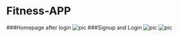 # Fitness-APP
###Homepage after login
![pic](https://dn-shimo-image.qbox.me/ST3hjlbxDvQnymIx/import-4gL8qHuMrzTHxakZ.png!thumbnail)
###Signup and Login
![pic](https://dn-shimo-image.qbox.me/VEU3SaK04UgtdVM8/import-m4WGCOmMMD2nhh56.png!thumbnail)
![pic](https://dn-shimo-image.qbox.me/gFUEiq4GrGwPVDoi/import-9z4w3MmlwoTqAB1H.png!thumbnail)
